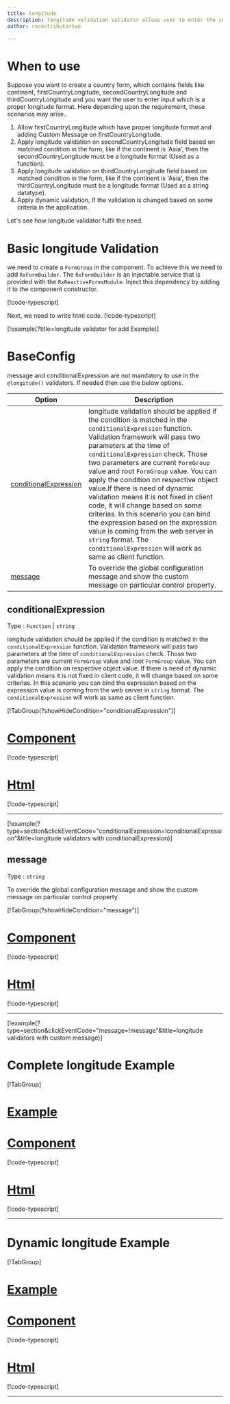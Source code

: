 ```yaml
---
title: longitude
description: longitude validation validator allows user to enter the input which is in the proper longitude format.
author: rxcontributortwo

---
```

# When to use
Suppose you want to create a country form, which contains fields like continent, firstCountryLongitude, secondCountryLongitude and thirdCountryLongitude and you want the user to enter input which is a proper longitude format. Here depending upon the requirement, these scenarios may arise..
1. Allow firstCountryLongitude which have proper longitude format and adding Custom Message on firstCountryLongitude.
2. Apply longitude validation on secondCountryLongitude field based on matched condition in the form, like if the continent is 'Asia', then the secondCountryLongitude must be a longitude format (Used as a function).
3. Apply longitude validation on thirdCountryLongitude field based on matched condition in the form, like if the continent is 'Asia', then the thirdCountryLongitude must be a longitude format (Used as a string datatype).
4. Apply dynamic validation, If the validation is changed based on some criteria in the application.

Let's see how longitude validator fulfil the need.

# Basic longitude Validation

we need to create a `FormGroup` in the component. To achieve this we need to add `RxFormBuilder`. The `RxFormBuilder` is an injectable service that is provided with the `RxReactiveFormsModule`. Inject this dependency by adding it to the component constructor.

[!code-typescript[](\assets\examples\reactive-form-validators\validators\longitude\add\longitude-add.component.ts?type=section)]

Next, we need to write html code.
[!code-typescript[](\assets\examples\reactive-form-validators\validators\longitude\add\longitude-add.component.html?type=section)]

[!example(?title=longitude validator for add Example)]
<app-longitude-add-validator></app-longitude-add-validator>

# BaseConfig
message and conditionalExpression are not mandatory to use in the `@longitude()` validators. If needed then use the below options.

|Option | Description |
|--- | ---- |
|[conditionalExpression](#conditionalExpression) | longitude validation should be applied if the condition is matched in the `conditionalExpression` function. Validation framework will pass two parameters at the time of `conditionalExpression` check. Those two parameters are current `FormGroup` value and root `FormGroup` value. You can apply the condition on respective object value.If there is need of dynamic validation means it is not fixed in client code, it will change based on some criterias. In this scenario you can bind the expression based on the expression value is coming from the web server in `string` format. The `conditionalExpression` will work as same as client function. |
|[message](#message) | To override the global configuration message and show the custom message on particular control property. |

## conditionalExpression 
Type :  `Function`  |  `string` 

longitude validation should be applied if the condition is matched in the `conditionalExpression` function. Validation framework will pass two parameters at the time of `conditionalExpression` check. Those two parameters are current `FormGroup` value and root `FormGroup` value. You can apply the condition on respective object value.
If there is need of dynamic validation means it is not fixed in client code, it will change based on some criterias. In this scenario you can bind the expression based on the expression value is coming from the web server in `string` format. The `conditionalExpression` will work as same as client function.

[!TabGroup(?showHideCondition="conditionalExpression")]
# [Component](#tab\conditionalExpressionComponent)
[!code-typescript[](\assets\examples\reactive-form-validators\validators\longitude\conditionalExpression\longitude-conditional-expressions.component.ts)]
# [Html](#tab\conditionalExpressionHtml)
[!code-typescript[](\assets\examples\reactive-form-validators\validators\longitude\conditionalExpression\longitude-conditional-expressions.component.html)]
***

[!example(?type=section&clickEventCode="conditionalExpression=!conditionalExpression"&title=longitude validators with conditionalExpression)]
<app-longitude-conditionalExpression-validator></app-longitude-conditionalExpression-validator>

## message 
Type :  `string` 

To override the global configuration message and show the custom message on particular control property.

[!TabGroup(?showHideCondition="message")]
# [Component](#tab\messageComponent)
[!code-typescript[](\assets\examples\reactive-form-validators\validators\longitude\message\longitude-message.component.ts)]
# [Html](#tab\messageHtml)
[!code-typescript[](\assets\examples\reactive-form-validators\validators\longitude\message\longitude-message.component.html)]
***

[!example(?type=section&clickEventCode="message=!message"&title=longitude validators with custom message)]
<app-longitude-message-validator></app-longitude-message-validator>

# Complete longitude Example
[!TabGroup]
# [Example](#tab\completeexample)
<app-longitude-complete-validator></app-longitude-complete-validator>
# [Component](#tab\completecomponent)
[!code-typescript[](\assets\examples\reactive-form-validators\validators\longitude\complete\longitude-complete.component.ts)]
# [Html](#tab\completehtml)
[!code-typescript[](\assets\examples\reactive-form-validators\validators\longitude\complete\longitude-complete.component.html)]
***

# Dynamic longitude Example
[!TabGroup]
# [Example](#tab\dynamicexample)
<app-longitude-dynamic-validator></app-longitude-dynamic-validator>
# [Component](#tab\dynamiccomponent)
[!code-typescript[](\assets\examples\reactive-form-validators\validators\longitude\dynamic\longitude-dynamic.component.ts)]
# [Html](#tab\dynamichtml)
[!code-typescript[](\assets\examples\reactive-form-validators\validators\longitude\dynamic\longitude-dynamic.component.html)]
***